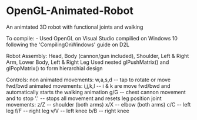 # OpenGL-Animated-Robot

An animtated 3D robot with functional joints and walking

To compile:
	- Used OpenGL on Visual Studio compilied on Windows 10 following the 'CompilingOnWindows' guide on D2L

Robot Assembly:
	Head, Body (cannon/gun included), Shoulder, Left & Right Arm, Lower Body, Left & Right Leg
	Used nested glPushMatrix() and glPopMatrix() to form hierarchial design

Controls:
	non animated movements:
		w,a,s,d -- tap to rotate or move fwd/bwd
	animated movements:
		i,j,k,l -- i & k are move fwd/bwd and automatically starts the walking animation
		g/G 	-- chest cannon movement and to stop
		'.'     -- stops all movement and resets leg position
	joint movements:
		z/Z -- shoulder (both arms)
		x/X -- elbow (both arms)
		c/C -- left leg
		f/F -- right leg
		v/V -- left knee
		b/B -- right knee

